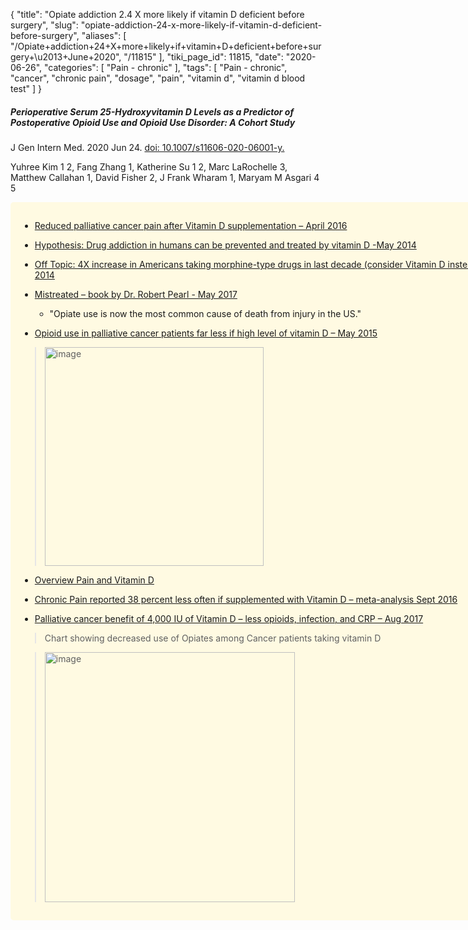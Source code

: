 {
    "title": "Opiate addiction 2.4 X more likely if vitamin D deficient before surgery",
    "slug": "opiate-addiction-24-x-more-likely-if-vitamin-d-deficient-before-surgery",
    "aliases": [
        "/Opiate+addiction+24+X+more+likely+if+vitamin+D+deficient+before+surgery+\u2013+June+2020",
        "/11815"
    ],
    "tiki_page_id": 11815,
    "date": "2020-06-26",
    "categories": [
        "Pain - chronic"
    ],
    "tags": [
        "Pain - chronic",
        "cancer",
        "chronic pain",
        "dosage",
        "pain",
        "vitamin d",
        "vitamin d blood test"
    ]
}


##### Perioperative Serum 25-Hydroxyvitamin D Levels as a Predictor of Postoperative Opioid Use and Opioid Use Disorder: A Cohort Study

J Gen Intern Med. 2020 Jun 24. [doi: 10.1007/s11606-020-06001-y.](https://doi.org/10.1007/s11606-020-06001-y.)

Yuhree Kim 1 2, Fang Zhang 1, Katherine Su 1 2, Marc LaRochelle 3, Matthew Callahan 1, David Fisher 2, J Frank Wharam 1, Maryam M Asgari 4 5

<div class="border" style="background-color:#FFFAE2;padding:15px;margin:10px 0;border-radius:5px;width:800px">

* [Reduced palliative cancer pain after Vitamin D supplementation – April 2016](/posts/reduced-palliative-cancer-pain-after-vitamin-d-supplementation)

* [Hypothesis: Drug addiction in humans can be prevented and treated by vitamin D -May 2014](/posts/hypothesis-drug-addiction-in-humans-can-be-prevented-and-treated-by-vitamin-d)

* [Off Topic: 4X increase in Americans taking morphine-type drugs in last decade (consider Vitamin D instead) – Aug 2014](/posts/off-topic-4x-increase-in-americans-taking-morphine-type-drugs-in-last-decade-con-tamin-d-instead)

* [Mistreated – book by Dr. Robert Pearl - May 2017](/posts/mistreated-book-by-dr-robert-pearl)

   * "Opiate use is now the most common cause of death from injury in the US."

* [Opioid use in palliative cancer patients far less if high level of vitamin D – May 2015](/posts/opioid-use-in-palliative-cancer-patients-far-less-if-high-level-of-vitamin-d)

> <img src="https://d1bk1kqxc0sym.cloudfront.net/attachments/jpeg/opiad-vs-vit-d.jpg" alt="image" width="350">

* [Overview Pain and Vitamin D](/posts/overview-pain-and-vitamin-d)

* [Chronic Pain reported 38 percent less often if supplemented with Vitamin D – meta-analysis Sept 2016](/posts/chronic-pain-reported-38-percent-less-often-if-supplemented-with-vitamin-d-meta-analysis)

* [Palliative cancer benefit of 4,000 IU of Vitamin D – less opioids, infection, and CRP – Aug 2017](/posts/palliative-cancer-benefit-of-4000-iu-of-vitamin-d-less-opioids-infection-and-crp)

> Chart showing decreased use of Opiates among Cancer patients taking vitamin D

> <img src="https://d1bk1kqxc0sym.cloudfront.net/attachments/jpeg/opiates.jpg" alt="image" width="400">